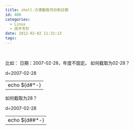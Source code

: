 ```yaml
---
title: shell-方便截取月份和日期
id: 480
categories:
  - Linux
  - 技术专栏
date: 2012-02-02 11:32:13
tags:
---
```


&nbsp;

比如：
日期：2007-02-28，年度不固定。
如何截取为02-28？

d=2007-02-28
<table cellspacing="0" cellpadding="0">
<tbody>
<tr>
<td id="postmessage_7497535">echo ${d#*-}</td>
</tr>
</tbody>
</table>
如何截取为28？

d=2007-02-28
<table cellspacing="0" cellpadding="0">
<tbody>
<tr>
<td id="postmessage_7497535">echo ${d##*-}</td>
</tr>
</tbody>
</table>